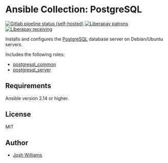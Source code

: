 # Ansible Collection: PostgreSQL
[![Gitlab pipeline status (self-hosted)](https://git.dubzland.net/dubzland/ansible-collection-postgresql/badges/main/pipeline.svg)](https://git.dubzland.net/dubzland/ansible-collection-postgresql/pipelines?scope=all&page=1&ref=main)
[![Liberapay patrons](https://img.shields.io/liberapay/patrons/jdubz)](https://liberapay.com/jdubz/donate)
[![Liberapay receiving](https://img.shields.io/liberapay/receives/jdubz)](https://liberapay.com/jdubz/donate)

Installs and configures the [PostgreSQL](https://www.postgresql.org/) database server on Debian/Ubuntu servers.

Includes the following roles:
- [postgresql_common](https://git.dubzland.net/dubzland/ansible-collection-postgresql/-/tree/main/roles/postgresql_common)
- [postgresql_server](https://git.dubzland.net/dubzland/ansible-collection-postgresql/-/tree/main/roles/postgresql_server)

## Requirements

Ansible version 2.14 or higher.

## License

MIT

## Author

* [Josh Williams](https://codingprime.com)
